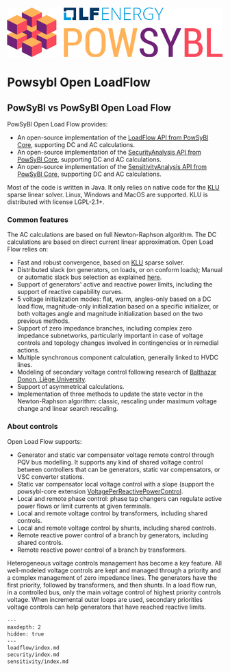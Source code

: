 ![PowSyBl Logo](_static/logos/logo_lfe_powsybl.svg)
# Powsybl Open LoadFlow

## PowSyBl vs PowSyBl Open Load Flow

PowSyBl Open Load Flow provides:
- An open-source implementation of the [LoadFlow API from PowSyBl Core](inv:powsyblcore:*:*#simulation/loadflow/index), supporting DC and AC calculations.
- An open-source implementation of the [SecurityAnalysis API from PowSyBl Core](inv:powsyblcore:*:*#simulation/security/index), supporting DC and AC calculations.
- An open-source implementation of the [SensitivityAnalysis API from PowSyBl Core](inv:powsyblcore:*:*#simulation/sensitivity/index), supporting DC and AC calculations.

Most of the code is written in Java. It only relies on native code for the [KLU](http://faculty.cse.tamu.edu/davis/suitesparse.html) sparse linear solver.
Linux, Windows and MacOS are supported. KLU is distributed with license LGPL-2.1+.


### Common features

The AC calculations are based on full Newton-Raphson algorithm. The DC calculations are based on direct current linear approximation. Open Load Flow relies on:
- Fast and robust convergence, based on [KLU](http://faculty.cse.tamu.edu/davis/suitesparse.html) sparse solver.
- Distributed slack (on generators, on loads, or on conform loads); Manual or automatic slack bus selection as explained [here](loadflow/parameters.md).
- Support of generators' active and reactive power limits, including the support of reactive capability curves.
- 5 voltage initialization modes: flat, warm, angles-only based on a DC load flow, magnitude-only initialization based on a specific initializer,
or both voltages angle and magnitude initialization based on the two previous methods.
- Support of zero impedance branches, including complex zero impedance subnetworks, particularly important in case of voltage controls
and topology changes involved in contingencies or in remedial actions.
- Multiple synchronous component calculation, generally linked to HVDC lines.
- Modeling of secondary voltage control following research of [Balthazar Donon, Liège University](https://www.montefiore.uliege.be/cms/c_3482915/en/montefiore-directory?uid=u239564).
- Support of asymmetrical calculations.
- Implementation of three methods to update the state vector in the Newton-Raphson algorithm: classic, rescaling under maximum voltage change and linear search rescaling.

### About controls

Open Load Flow supports:
- Generator and static var compensator voltage remote control through PQV bus modelling. It supports any kind of shared voltage control between controllers that can be generators, static var compensators, or VSC converter stations.
- Static var compensator local voltage control with a slope (support the powsybl-core extension [VoltagePerReactivePowerControl](inv:powsyblcore:*:*:#remote-reactive-power-control-extension).
- Local and remote phase control: phase tap changers can regulate active power flows or limit currents at given terminals.
- Local and remote voltage control by transformers, including shared controls.
- Local and remote voltage control by shunts, including shared controls.
- Remote reactive power control of a branch by generators, including shared controls.
- Remote reactive power control of a branch by transformers.

Heterogeneous voltage controls management has become a key feature. All well-modeled voltage controls are kept and managed
through a priority and a complex management of zero impedance lines. The generators have the first priority, followed by transformers,
and then shunts. In a load flow run, in a controlled bus, only the main voltage control of highest priority controls voltage.
When incremental outer loops are used, secondary priorities voltage controls can help generators that have reached reactive limits.


```{toctree}
---
maxdepth: 2
hidden: true
---
loadflow/index.md
security/index.md
sensitivity/index.md
```

